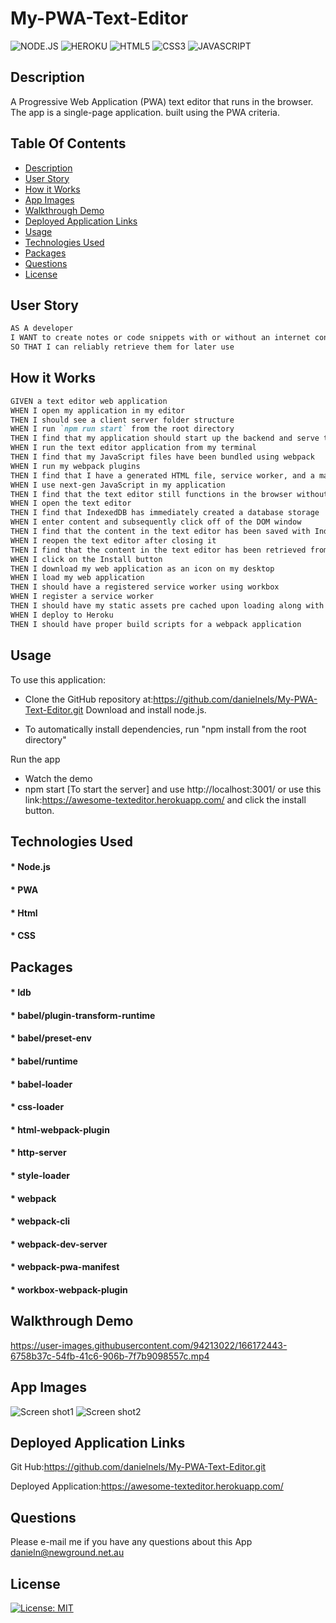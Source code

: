 # My-PWA-Text-Editor

![NODE.JS](https://img.shields.io/badge/Node.js-43853D?style=for-the-badge&logo=node.js&logoColor=white)
![HEROKU](https://img.shields.io/badge/Heroku-430098?style=for-the-badge&logo=heroku&logoColor=white)
![HTML5](https://img.shields.io/badge/HTML5-E34F26?style=for-the-badge&logo=html5&logoColor=white)
![CSS3](https://img.shields.io/badge/CSS3-1572B6?style=for-the-badge&logo=css3&logoColor=white)
![JAVASCRIPT](https://img.shields.io/badge/JavaScript-323330?style=for-the-badge&logo=javascript&logoColor=F7DF1E)

## Description
A Progressive Web Application (PWA) text editor that runs in the browser. The app is a single-page application. built using the PWA criteria.


 ## Table Of Contents
  * [Description](#description)
  * [User Story](#user-story)
  * [How it Works](#how-it-works )
  * [App Images](#app-images)
  * [Walkthrough Demo](#walkthrough-demo)
  * [Deployed Application Links](#deployed-application-links)
  * [Usage](#usage)
  * [Technologies Used](#technologies-used)
  * [Packages](#packages)
  * [Questions](#questions)
  * [License](#license)
  


## User Story
```md
AS A developer
I WANT to create notes or code snippets with or without an internet connection
SO THAT I can reliably retrieve them for later use
```

## How it Works

```md
GIVEN a text editor web application
WHEN I open my application in my editor
THEN I should see a client server folder structure
WHEN I run `npm run start` from the root directory
THEN I find that my application should start up the backend and serve the client
WHEN I run the text editor application from my terminal
THEN I find that my JavaScript files have been bundled using webpack
WHEN I run my webpack plugins
THEN I find that I have a generated HTML file, service worker, and a manifest file
WHEN I use next-gen JavaScript in my application
THEN I find that the text editor still functions in the browser without errors
WHEN I open the text editor
THEN I find that IndexedDB has immediately created a database storage
WHEN I enter content and subsequently click off of the DOM window
THEN I find that the content in the text editor has been saved with IndexedDB
WHEN I reopen the text editor after closing it
THEN I find that the content in the text editor has been retrieved from our IndexedDB
WHEN I click on the Install button
THEN I download my web application as an icon on my desktop
WHEN I load my web application
THEN I should have a registered service worker using workbox
WHEN I register a service worker
THEN I should have my static assets pre cached upon loading along with subsequent pages and static assets
WHEN I deploy to Heroku
THEN I should have proper build scripts for a webpack application
```

## Usage

To use this application:

* Clone the GitHub repository at:https://github.com/danielnels/My-PWA-Text-Editor.git
Download and install node.js.

* To automatically install dependencies, run "npm install from the root directory" 


Run the app

* Watch the demo 
* npm start [To start the server] and use http://localhost:3001/ or use this link:https://awesome-texteditor.herokuapp.com/ and click the install button.

## Technologies Used

#### * Node.js
#### * PWA
#### * Html
#### * CSS

## Packages

#### * Idb
#### * babel/plugin-transform-runtime
#### * babel/preset-env
#### * babel/runtime
#### * babel-loader
#### * css-loader
#### * html-webpack-plugin
#### * http-server
#### * style-loader
#### * webpack
#### * webpack-cli
#### * webpack-dev-server
#### * webpack-pwa-manifest
#### * workbox-webpack-plugin


## Walkthrough Demo



https://user-images.githubusercontent.com/94213022/166172443-6758b37c-54fb-41c6-906b-7f7b9098557c.mp4



## App Images
![Screen shot1](https://user-images.githubusercontent.com/94213022/166172447-dd21ff7a-2633-4698-94b3-d2e443a3ae17.png)
![Screen shot2](https://user-images.githubusercontent.com/94213022/166172449-6c1638c3-51bd-4f31-a3a7-25879236c63c.png)



## Deployed Application Links
Git Hub:https://github.com/danielnels/My-PWA-Text-Editor.git

Deployed Application:https://awesome-texteditor.herokuapp.com/

## Questions
  Please e-mail me if you have any questions about this App
  danieln@newground.net.au 

## License

[![License: MIT](https://img.shields.io/badge/License-MIT-yellow.svg)](https://opensource.org/licenses/MIT)
